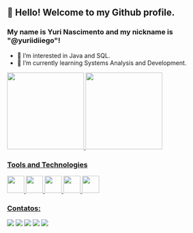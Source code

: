 ## 👋 Hello! Welcome to my Github profile.
### My name is Yuri Nascimento and my nickname is "@yuriidiiego"!

- 👀 I’m interested in Java and SQL.
- 🌱 I’m currently learning Systems Analysis and Development.

<div>
<a href="https://github.com/yuriidiiego">
<img height="180em" src="https://github-readme-stats.vercel.app/api/top-langs/?username=yuriidiiego&layout=compact&langs_count=7&theme=dracula"/>
<img height="180em" src="https://github-readme-stats.vercel.app/api?username=yuriidiiego&show_icons=true&theme=dracula&include_all_commits=true&count_private=true"/>
</div>


### Tools and Technologies

<img src="https://cdn.jsdelivr.net/gh/devicons/devicon/icons/git/git-original.svg" width="40" height="40"/>   <img src="https://cdn.jsdelivr.net/gh/devicons/devicon/icons/java/java-original.svg" width="40" height="40"/>    <img src="https://cdn.jsdelivr.net/gh/devicons/devicon/icons/spring/spring-original.svg" width="40" height="40"/>    <img src="https://cdn.jsdelivr.net/gh/devicons/devicon/icons/intellij/intellij-original.svg" width="40" height="40"/>   <img src="https://cdn.jsdelivr.net/gh/devicons/devicon/icons/vscode/vscode-original.svg" width="40" height="40"/>

### Contatos:

<div>
<a href="https://www.youtube.com/channel/UCpcOGerAAJeW-sBhyEQ3WZw" target="_blank"><img src="https://img.shields.io/badge/YouTube-FF0000?style=for-the-badge&logo=youtube&logoColor=white" target="_blank"></a>
<a href="https://instagram.com/seu-usuário-instagram-aqui" target="_blank"><img src="https://img.shields.io/badge/-Instagram-%23E4405F?style=for-the-badge&logo=instagram&logoColor=white" target="_blank"></a>
<a href="https://www.twitch.tv/seu-usuário-aqui" target="_blank"><img src="https://img.shields.io/badge/Twitch-9146FF?style=for-the-badge&logo=twitch&logoColor=white" target="_blank"></a>
<a href = "mailto:contato@yuriidiiego@gmail.com"><img src="https://img.shields.io/badge/Gmail-D14836?style=for-the-badge&logo=gmail&logoColor=white" target="_blank"></a>
<a href="https://www.linkedin.com/in/yuriidiiego" target="_blank"><img src="https://img.shields.io/badge/-LinkedIn-%230077B5?style=for-the-badge&logo=linkedin&logoColor=white" target="_blank"></a>   
</div>
